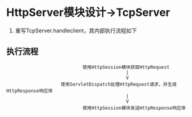# HttpServer模块设计->TcpServer 
1. 重写TcpServer.handleclient，其内部执行流程如下
## 执行流程
```
                            使用HttpSession模块获取HttpRequest
                                            |
                                            V
                    使用ServletDispatch处理HttpRequest请求，并生成HttpResponse响应体
                                            |
                                            V
                            使用HttpSession模块发送HttpResponse响应体
```